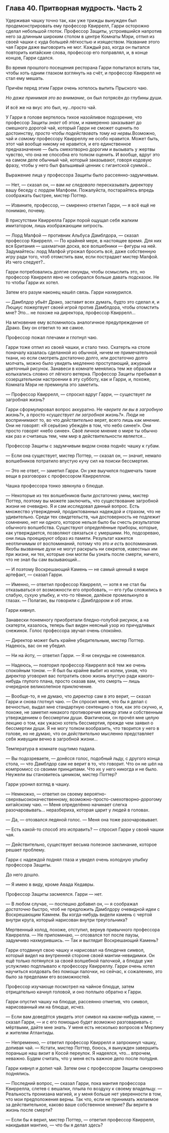 ﻿## Глава 40. Притворная мудрость. Часть 2

Удерживая чашку точно так, как уже трижды вынужден был продемонстрировать ему профессор Квиррелл, Гарри осторожно сделал небольшой глоток. Профессор Защиты, устроившийся напротив него за длинным широким столом в центре Комнаты Мэри, отпил из своей чашки с куда большей лёгкостью и изяществом. Название этого чая Гарри даже выговорить не мог. Каждый раз, когда он пытался повторить китайские слова, профессор его поправлял, и, в конце концов, Гарри сдался.

Во время прошлого посещения ресторана Гарри попытался встать так, чтобы хоть одним глазком взглянуть на счёт, и профессор Квиррелл не стал ему мешать.

Причём перед этим Гарри очень хотелось выпить Прыского чаю.

*Но даже принимая это во внимание*, он был потрясён до глубины души.

И всё же на вкус это был, ну…просто чай.

У Гарри в голове вертелось тихое назойливое подозрение, что профессор Защиты *знает* об этом, и намеренно заказывает до смешного дорогой чай, который Гарри не сможет оценить по достоинству, *просто чтобы подействовать тому на нервы*.Возможно, чай и *самому* профессору Квирреллу не особо нравится. Может быть, этот чай вообще никому не нравится, и его единственное предназначение — быть смехотворно дорогим и вызывать у жертвы чувство, что она не способна его толком оценить. И вообще, вдруг это на самом деле обычный чай, который заказывают, говоря кодовую фразу, чтобы у него был фальшивый ценник с гигантской суммой…

Выражение лица у профессора Защиты было рассеянно-задумчивым.

— Нет, — сказал он, — вам *не* *следовало* пересказывать директору вашу беседу с лордом Малфоем. Пожалуйста, постарайтесь впредь соображать быстрее, мистер Поттер.

— Извините, профессор, — смиренно ответил Гарри, — я всё ещё не понимаю, почему.

В присутствии Квиррелла Гарри порой ощущал себя жалким имитатором, лишь изображающим хитрость.

— Лорд Малфой — противник Альбуса Дамблдора, — сказал профессор Квиррелл. — По крайней мере, в настоящее время. Для них вся Британия — шахматная доска, все волшебники — фигуры на ней. Задумайтесь: лорд Малфой угрожал бросить всё, даже собственную игру ради того, чтоб отомстить вам, если пострадает мистер Малфой. Из чего следует?..

Гарри потребовались долгие секунды, чтобы осмыслить это, но профессор Квиррелл явно не собирался больше давать подсказок. Не то чтобы Гарри их хотел.

Затем его разум наконец нашёл связь. Гарри нахмурился.

— Дамблдор убьёт Драко, заставит всех думать, будто это сделал *я*, и Люциус пожертвует своей игрой против Дамблдора, чтобы отомстить мне? Это… не похоже на директора, профессор Квиррелл…

На мгновение ему вспомнилось аналогичное предупреждение от Драко. Ему он ответил то же самое.

Профессор пожал плечами и глотнул чаю.

Гарри тоже отпил из своей чашки, и стало тихо. Скатерть на столе поначалу казалась сделанной из обычной, ничем не примечательной ткани, но если смотреть достаточно долго, или достаточно долго молчать, можно было увидеть медленно проступающий, ажурный цветочный рисунок. Занавеси в комнате менялись тем же образом и колыхались словно от лёгкого ветерка. Профессор Защиты пребывал в созерцательном настроении в эту субботу, как и Гарри, и, похоже, Комната Мэри не преминула это заметить.

— Профессор Квиррелл, — спросил вдруг Гарри, — существует ли загробная жизнь?

Гарри сформулировал вопрос аккуратно. Не «*верите ли вы в загробную жизнь?»*, а просто «*существует ли загробная жизнь?»*. Люди не воспринимают то, во что *действительно* верят, всего лишь как *мнение*. Они не говорят: «Я серьёзно убеждён в том, что небо синее!». Они просто говорят «небо синее». Своё личное мнение о мире ты обычно как раз и считаешь тем, чем мир в действительности *является*…

Профессор Защиты с задумчивым видом снова поднёс чашку к губам.

— Если она существует, мистер Поттер, — сказал он, — значит, немало волшебников потратило впустую кучу сил на поиски бессмертия.

— Это не ответ, — заметил Гарри. Он уже выучился подмечать такие вещи в разговорах с профессором Квирреллом.

Чашка профессора тонко звякнула о блюдце.

— Некоторые из тех волшебников были достаточно умны, мистер Поттер, поэтому вы можете заключить, что существование загробной жизни не очевидно. Я и сам исследовал данный вопрос. Есть множество утверждений, продиктованных надеждой и страхом, что не удивительно. Среди тех свидетельств, чья достоверность не подлежит сомнению, нет ни одного, которое нельзя было бы счесть результатом обычного волшебства. Существуют определённые приборы, которые, как утверждается, позволяют связаться с умершими. Но, подозреваю, они лишь проецируют образ из памяти. Результат кажется неотличимым от воспоминаний, потому что это *и есть* воспоминания. Якобы вызванные духи не могут раскрыть ни секретов, известных им при жизни, ни тех, которые они могли бы узнать после смерти, ничего, что не знал бы сам вызывающий…

— И поэтому Воскрешающий Камень — не самый ценный в мире артефакт, — сказал Гарри.

— Именно, — ответил профессор Квиррелл, — хотя я не стал бы отказываться от возможности его опробовать, — его губы сложились в слабую, сухую улыбку, и что-то тёмное, далёкое промелькнуло в глазах. — Полагаю, вы говорили с Дамблдором и об этом.

Гарри кивнул.

Занавески понемногу приобретали бледно-голубой рисунок, а на скатерти, казалось, теперь был виден неясный узор из причудливых снежинок. Голос профессора звучал очень спокойно.

— Директор может быть крайне убедительным, мистер Поттер. Надеюсь, вас он не убедил.

— Ни на йоту, — ответил Гарри. — Я ни секунды не сомневался.

— Надеюсь, — повторил профессор Квиррелл всё тем же очень спокойным тоном. — Я был бы крайне выбит из колеи, узнав, что директор уговорил вас потратить свою жизнь впустую ради какого-нибудь глупого плана, просто сказав вам, что смерть — лишь очередное великолепное приключение.

— Вообще-то, я не думаю, что директор сам в это верит, — сказал Гарри и снова глотнул чаю. — Он спросил меня, что бы я делал с вечностью, выдал мне стандартную сентенцию о том, как это скучно, и, похоже, не заметил никакого противоречия между этим и собственным утверждением о бессмертии души. Фактически, он прочёл мне целую лекцию о том, как ужасно хотеть бессмертия, прежде чем заявил о бессмертии души. Я не могу толком вообразить, что творится у него в голове, но не думаю, что он *действительно* мысленно представляет себя живущим вечно в загробной жизни…

Температура в комнате ощутимо падала.

— Вы подозреваете, — донёсся голос, подобный льду, с другого конца стола, — что Дамблдор сам не верит в то, что говорит. Что он не шёл на компромисс со своими принципами. Что их у него никогда и не было. Неужели вы становитесь циником, мистер Поттер?

Гарри уронил взгляд в чашку.

— Немножко, — ответил он своему вероятно-сверхвысококачественному, возможно-просто-смехотворно-дорогому китайскому чаю. — Меня определённо начинает слегка разочаровывать… неразбериха, которая царит у людей в головах.

— Да, — отозвался ледяной голос. — Меня она тоже разочаровывает.

— Есть какой-то способ это исправить? — спросил Гарри у своей чашки чая.

— Действительно, существует весьма полезное заклинание, которое решает проблему.

Гарри с надеждой поднял глаза и увидел очень холодную улыбку профессора Защиты.

До него дошло.

— Я имею в виду, кроме Авада Кедавры.

Профессор Защиты засмеялся. Гарри — нет.

— В любом случае, — поспешно добавил он, — я соображал *достаточно* быстро, чтоб не предложить Дамблдору очевидной идеи с Воскрешающим Камнем. Вы когда-нибудь видели камень с чертой внутри круга, который нарисован внутри треугольника?

Мертвенный холод, похоже, отступил, вернув привычного профессора Квиррелла. — Не припоминаю, — отозвался тот после паузы, задумчиво нахмурившись. — Так и выглядит Воскрешающий Камень?

Гарри отодвинул свою чашку и нарисовал на блюдечке символ, который видел на внутренней стороне своей мантии-невидимки. Он ещё только потянулся за своей волшебной палочкой, а блюдце уже услужливо подплывало к профессору Квирреллу. Гарри очень хотел научиться колдовать без помощи палочки, но сейчас, к сожалению, это было за пределами его возможностей.

Профессор изучающе посмотрел на чайное блюдце, затем отрицательно качнул головой, и оно поплыло обратно к Гарри.

Гарри опустил чашку на блюдце, рассеянно отметив, что символ, нарисованный им на блюдце, исчез.

— Если вам доведётся увидеть этот символ на каком-нибудь камне, — сказал Гарри, — и с его помощью будет *возможно* разговаривать с мёртвыми, дайте мне знать. У меня есть несколько вопросов к Мерлину и жителям Атлантиды.

— Непременно, — ответил профессор Квиррелл и запрокинул чашку, допивая чай. — Кстати, мистер Поттер, боюсь, я вынужден завершить пораньше наш визит в Косой переулок. Я надеялся, что… впрочем, неважно. Будем считать, что у меня есть важное дело после полудня.

Гарри кивнул и допил чай. Затем они с профессором Защиты синхронно поднялись.

— Последний вопрос, — сказал Гарри, пока мантия профессора Квиррелла, слетев с вешалки, плыла по воздуху к своему владельцу. — Реальность пронизана магией, и у меня больше нет уверенности в том, что мои предположения верны. Так что, если не принимать желаемое за действительное, каково ваше собственное мнение? *Вы* верите в жизнь после смерти?

— Если бы я верил, мистер Поттер, — ответил профессор Квиррелл, накидывая мантию, — что бы я делал *здесь*?
